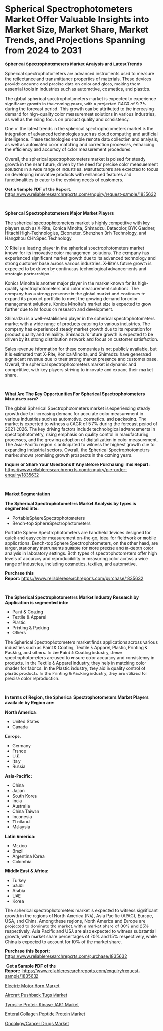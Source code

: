<p><h1>Spherical Spectrophotometers Market Offer Valuable Insights into Market Size, Market Share, Market Trends, and Projections Spanning from 2024 to 2031</h1></p><p><strong>Spherical Spectrophotometers Market Analysis and Latest Trends</strong></p>
<p><p>Spherical spectrophotometers are advanced instruments used to measure the reflectance and transmittance properties of materials. These devices provide accurate and precise data on color and gloss, making them essential tools in industries such as automotive, cosmetics, and plastics.</p><p>The global spherical spectrophotometers market is expected to experience significant growth in the coming years, with a projected CAGR of 9.7% during the forecast period. This growth can be attributed to the increasing demand for high-quality color measurement solutions in various industries, as well as the rising focus on product quality and consistency.</p><p>One of the latest trends in the spherical spectrophotometers market is the integration of advanced technologies such as cloud computing and artificial intelligence. These technologies enable remote data collection and analysis, as well as automated color matching and correction processes, enhancing the efficiency and accuracy of color measurement procedures.</p><p>Overall, the spherical spectrophotometers market is poised for steady growth in the near future, driven by the need for precise color measurement solutions in a wide range of industries. Manufacturers are expected to focus on developing innovative products with enhanced features and functionalities to cater to the evolving needs of customers.</p></p>
<p><strong>Get a Sample PDF of the Report:&nbsp;</strong> <a href="https://www.reliableresearchreports.com/enquiry/request-sample/1835632">https://www.reliableresearchreports.com/enquiry/request-sample/1835632</a></p>
<p>&nbsp;</p>
<p><strong>Spherical Spectrophotometers Major Market Players</strong></p>
<p><p>The spherical spectrophotometers market is highly competitive with key players such as X-Rite, Konica Minolta, Shimadzu, Datacolor, BYK Gardner, Hitachi High-Technologies, Elcometer, Shenzhen 3nh Technology, and Hangzhou CHNSpec Technology.</p><p>X-Rite is a leading player in the spherical spectrophotometers market known for its innovative color management solutions. The company has experienced significant market growth due to its advanced technology and strong customer base across various industries. X-Rite's future growth is expected to be driven by continuous technological advancements and strategic partnerships.</p><p>Konica Minolta is another major player in the market known for its high-quality spectrophotometers and color measurement solutions. The company has a strong presence in the global market and continues to expand its product portfolio to meet the growing demand for color management solutions. Konica Minolta's market size is expected to grow further due to its focus on research and development.</p><p>Shimadzu is a well-established player in the spherical spectrophotometers market with a wide range of products catering to various industries. The company has experienced steady market growth due to its reputation for product quality and reliability. Shimadzu's future growth is expected to be driven by its strong distribution network and focus on customer satisfaction.</p><p>Sales revenue information for these companies is not publicly available, but it is estimated that X-Rite, Konica Minolta, and Shimadzu have generated significant revenue due to their strong market presence and customer base. Overall, the spherical spectrophotometers market is dynamic and competitive, with key players striving to innovate and expand their market share.</p></p>
<p>&nbsp;</p>
<p><strong>What Are The Key Opportunities For Spherical Spectrophotometers Manufacturers?</strong></p>
<p><p>The global Spherical Spectrophotometers market is experiencing steady growth due to increasing demand for accurate color measurement in various industries such as automotive, cosmetics, and packaging. The market is expected to witness a CAGR of 5.7% during the forecast period of 2021-2026. The key driving factors include technological advancements in spectrophotometry, rising emphasis on quality control in manufacturing processes, and the growing adoption of digitalization in color measurement. The Asia-Pacific region is anticipated to witness the highest growth due to expanding industrial sectors. Overall, the Spherical Spectrophotometers market shows promising growth prospects in the coming years.</p></p>
<p><strong>Inquire or Share Your Questions If Any Before Purchasing This Report:</strong> <a href="https://www.reliableresearchreports.com/enquiry/pre-order-enquiry/1835632">https://www.reliableresearchreports.com/enquiry/pre-order-enquiry/1835632</a></p>
<p>&nbsp;</p>
<p><strong>Market Segmentation</strong></p>
<p><strong>The Spherical Spectrophotometers Market Analysis by types is segmented into:</strong></p>
<p><ul><li>PortableSphereSpectrophotometers</li><li>Bench-top SphereSpectrophotometers</li></ul></p>
<p><p>Portable Sphere Spectrophotometers are handheld devices designed for quick and easy color measurement on-the-go, ideal for fieldwork or mobile applications. Bench-top Sphere Spectrophotometers, on the other hand, are larger, stationary instruments suitable for more precise and in-depth color analysis in laboratory settings. Both types of spectrophotometers offer high levels of accuracy and reproducibility in measuring color across a wide range of industries, including cosmetics, textiles, and automotive.</p></p>
<p><strong>Purchase this Report:&nbsp;</strong><a href="https://www.reliableresearchreports.com/purchase/1835632">https://www.reliableresearchreports.com/purchase/1835632</a></p>
<p>&nbsp;</p>
<p><strong>The Spherical Spectrophotometers Market Industry Research by Application is segmented into:</strong></p>
<p><ul><li>Paint & Coating</li><li>Textile & Apparel</li><li>Plastic</li><li>Printing & Packing</li><li>Others</li></ul></p>
<p><p>The Spherical Spectrophotometers market finds applications across various industries such as Paint & Coating, Textile & Apparel, Plastic, Printing & Packing, and others. In the Paint & Coating industry, these spectrophotometers are used to ensure color accuracy and consistency in products. In the Textile & Apparel industry, they help in matching color shades for fabrics. In the Plastic industry, they aid in quality control of plastic products. In the Printing & Packing industry, they are utilized for precise color reproduction.</p></p>
<p>&nbsp;</p>
<p><strong>In terms of Region, the Spherical Spectrophotometers Market Players available by Region are:</strong></p>
<p>
    <p> <strong> North America: </strong>
        <ul>
            <li>United States</li>
            <li>Canada</li>
        </ul>
        </p> 
    <p> <strong> Europe: </strong>
        <ul>
            <li>Germany</li>
            <li>France</li>
            <li>U.K.</li>
            <li>Italy</li>
            <li>Russia</li>
        </ul>
        </p> 
    <p> <strong> Asia-Pacific: </strong>
        <ul>
            <li>China</li>
            <li>Japan</li>
            <li>South Korea</li>
            <li>India</li>
            <li>Australia</li>
            <li>China Taiwan</li>
            <li>Indonesia</li>
            <li>Thailand</li>
            <li>Malaysia</li>
        </ul>
        </p> 
    <p> <strong> Latin America: </strong>
        <ul>
            <li>Mexico</li>
            <li>Brazil</li>
            <li>Argentina Korea</li>
            <li>Colombia</li>
        </ul>
        </p> 
    <p> <strong> Middle East & Africa: </strong>
        <ul>
            <li>Turkey</li>
            <li>Saudi</li>
            <li>Arabia</li>
            <li>UAE</li>
            <li>Korea</li>
        </ul>
    </p>
    </p>
<p><p>The spherical spectrophotometers market is expected to witness significant growth in the regions of North America (NA), Asia Pacific (APAC), Europe, USA, and China. Among these regions, North America and Europe are projected to dominate the market, with a market share of 30% and 25% respectively. Asia Pacific and USA are also expected to witness substantial growth, with market share percentages of 20% and 15% respectively, while China is expected to account for 10% of the market share.</p></p>
<p><strong>Purchase this Report: </strong><a href="https://www.reliableresearchreports.com/purchase/1835632">https://www.reliableresearchreports.com/purchase/1835632</a></p>
<p>&nbsp;<strong>Get a Sample PDF of the Report:&nbsp;&nbsp;</strong><a href="https://www.reliableresearchreports.com/enquiry/request-sample/1835632">https://www.reliableresearchreports.com/enquiry/request-sample/1835632</a></p>
<p><strong></strong></p>
<p><p><a href="https://issuu.com/reportprime-2/docs/electric-motor-horn-market-size-2030.pptx">Electric Motor Horn Market</a></p><p><a href="https://issuu.com/reportprime-2/docs/aircraft-pushback-tugs-market-size-2030.pptx">Aircraft Pushback Tugs Market</a></p><p><a href="https://medium.com/@markkautzer/tyrosine-protein-kinase-jak1-market-furnishes-information-on-market-share-market-trends-and-29196f6a5cfe">Tyrosine Protein Kinase JAK1 Market</a></p><p><a href="https://medium.com/@joedaniels66/enteral-collagen-peptide-protein-market-comprehensive-assessment-by-type-application-and-9dfbe2510a7c">Enteral Collagen Peptide Protein Market</a></p><p><a href="https://medium.com/@joedaniels66/oncology-cancer-drugs-market-outlook-industry-overview-and-forecast-2024-to-2031-33fed5c6e67e">Oncology/Cancer Drugs Market</a></p></p>